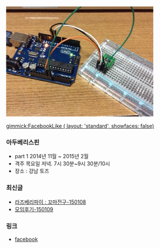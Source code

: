 ![대문01](doc/img/ardu01.jpg)

[gimmick:FacebookLike ( layout: 'standard', showfaces: false) ](http://arduberryspin.github.io)

### 아두베리스핀
- part 1 2014년 11월 ~ 2015년 2월
- 격주 목요일 저녁. 7시 30분~9시 30분/10시
- 장소 : 강남 토즈

### 최신글
- [라즈베리파이 : 꼬마전구-150108](doc/part1/d04.md)
- [모임후기-150109](doc/after.md)

### 링크
- [facebook ](https://www.facebook.com/groups/arduberryspin/)

